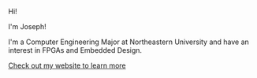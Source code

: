 Hi!

I'm Joseph!

I'm a Computer Engineering Major at Northeastern University and have an interest in FPGAs and Embedded Design.

[Check out my website to learn more](https://jberman.dev)


